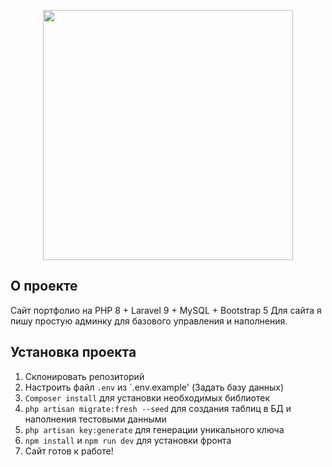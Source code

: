 <p align="center"><a href="https://laravel.com" target="_blank"><img src="https://raw.githubusercontent.com/laravel/art/master/logo-lockup/5%20SVG/2%20CMYK/1%20Full%20Color/laravel-logolockup-cmyk-red.svg" width="400"></a></p>

## О проекте

Сайт портфолио на PHP 8 + Laravel 9 + MySQL + Bootstrap 5
Для сайта я пишу простую админку для базового управления и наполнения.

## Установка проекта

1. Склонировать репозиторий
2. Настроить файл `.env` из `.env.example' (Задать базу данных)
3. `Composer install` для установки необходимых библиотек
4. `php artisan migrate:fresh --seed` для создания таблиц в БД и наполнения тестовыми данными
5. `php artisan key:generate` для генерации уникального ключа
6. `npm install` и `npm run dev` для установки фронта
7. Сайт готов к работе!
